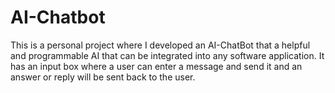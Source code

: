 # AI-Chatbot
This is a personal project where I developed an AI-ChatBot that a helpful and programmable AI that can be integrated into any software application. It has an input box where a user can enter a message and send it and an answer or reply will be sent back to the user.
